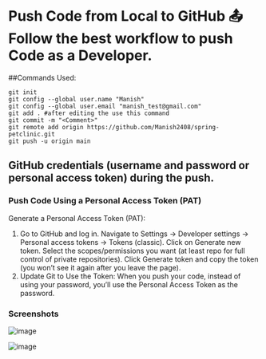 # Push Code from Local to GitHub 📤 Follow the best workflow to push Code as a Developer.
##Commands Used:
~~~
git init
git config --global user.name "Manish"
git config --global user.email "manish_test@gmail.com"
git add . #after editing the use this command
git commit -m "<Comment>"
git remote add origin https://github.com/Manish2408/spring-petclinic.git
git push -u origin main
~~~
## GitHub credentials (username and password or personal access token) during the push.
### Push Code Using a Personal Access Token (PAT)
Generate a Personal Access Token (PAT):

1. Go to GitHub and log in.
Navigate to Settings → Developer settings → Personal access tokens → Tokens (classic).
Click on Generate new token.
Select the scopes/permissions you want (at least repo for full control of private repositories).
Click Generate token and copy the token (you won’t see it again after you leave the page).
2. Update Git to Use the Token:
When you push your code, instead of using your password, you’ll use the Personal Access Token as the password.
### Screenshots
![image](https://github.com/user-attachments/assets/19dd062d-6b56-4e2e-a650-3c07eec4f07f)

![image](https://github.com/user-attachments/assets/c03250e0-238e-49eb-b0fa-2d2189a97486)

